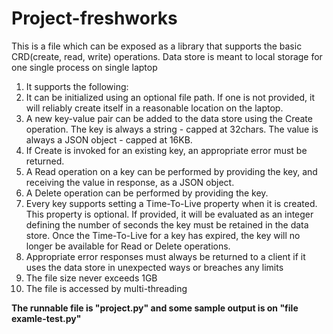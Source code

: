 # Project-freshworks
This is a file which can be exposed as a library that supports the basic CRD(create, read, write) operations. Data store is meant to local storage for one single process on single laptop

1. It supports the following:
2. It can be initialized using an optional file path. If one is not provided, it will reliably create itself in a reasonable location on the laptop.
3. A new key-value pair can be added to the data store using the Create operation. The key is always a string - capped at 32chars. The value is always a JSON object - capped at 16KB.
4. If Create is invoked for an existing key, an appropriate error must be returned.
5. A Read operation on a key can be performed by providing the key, and receiving the value in response, as a JSON object.
6. A Delete operation can be performed by providing the key.
7. Every key supports setting a Time-To-Live property when it is created. This property is optional. If provided, it will be evaluated as an integer defining the number of seconds the key must be retained in the data store. Once the Time-To-Live for a key has expired, the key will no longer be available for Read or Delete operations.
8. Appropriate error responses must always be returned to a client if it uses the data store in unexpected ways or breaches any limits
9. The file size never exceeds 1GB
10. The file is accessed by multi-threading


**The runnable file is "project.py" and some sample output is on "file examle-test.py"**
